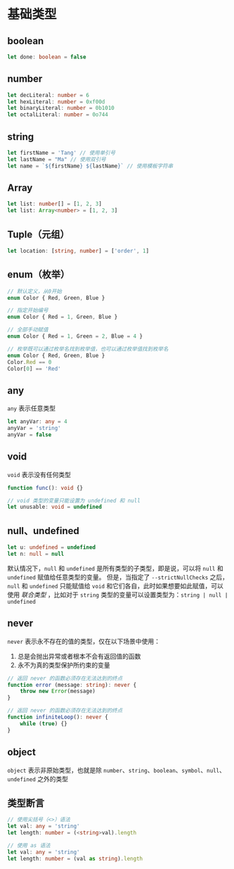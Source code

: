 # 基础类型

## boolean
```ts
let done: boolean = false
```

## number
```ts
let decLiteral: number = 6
let hexLiteral: number = 0xf00d
let binaryLiteral: number = 0b1010
let octalLiteral: number = 0o744
```

## string
```ts
let firstName = 'Tang' // 使用单引号
let lastName = "Ma" // 使用双引号
let name = `${firstName} ${lastName}` // 使用模板字符串
```

## Array
```ts
let list: number[] = [1, 2, 3]
let list: Array<number> = [1, 2, 3]
```

## Tuple（元组）
```ts
let location: [string, number] = ['order', 1]
```

## enum（枚举）
```ts
// 默认定义，从0开始
enum Color { Red, Green, Blue }

// 指定开始编号
enum Color { Red = 1, Green, Blue }

// 全部手动赋值
enum Color { Red = 1, Green = 2, Blue = 4 }

// 枚举既可以通过枚举名找到枚举值，也可以通过枚举值找到枚举名
enum Color { Red, Green, Blue }
Color.Red == 0
Color[0] == 'Red'
```

## any
`any` 表示任意类型
```ts
let anyVar: any = 4
anyVar = 'string'
anyVar = false
```

## void
`void` 表示没有任何类型
```ts
function func(): void {}

// void 类型的变量只能设置为 undefined 和 null
let unusable: void = undefined
```

## null、undefined
```ts
let u: undefined = undefined
let n: null = null
```
默认情况下，`null` 和 `undefined` 是所有类型的子类型，即是说，可以将 `null` 和 `undefined` 赋值给任意类型的变量。
但是，当指定了 `--strictNullChecks` 之后，`null` 和 `undefined` 只能赋值给 `void` 和它们各自，此时如果想要如此赋值，可以使用 *联合类型* ，比如对于 `string` 类型的变量可以设置类型为：`string | null | undefined`

## never
`never` 表示永不存在的值的类型，仅在以下场景中使用：
1. 总是会抛出异常或者根本不会有返回值的函数
2. 永不为真的类型保护所约束的变量
```ts
// 返回 never 的函数必须存在无法达到的终点
function error (message: string): never {
    throw new Error(message)
}

// 返回 never 的函数必须存在无法达到的终点
function infiniteLoop(): never {
    while (true) {}
}
```

## object
`object` 表示非原始类型，也就是除 `number`、`string`、`boolean`、`symbol`、`null`、`undefined` 之外的类型

## 类型断言
```ts
// 使用尖括号（<>）语法
let val: any = 'string'
let length: number = (<string>val).length

// 使用 as 语法
let val: any = 'string'
let length: number = (val as string).length
```
